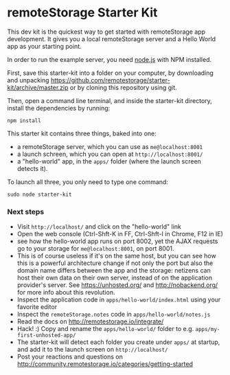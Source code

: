 remoteStorage Starter Kit
=========================

This dev kit is the quickest way to get started with remoteStorage app
development. It gives you a local remoteStorage server and a Hello World app as
your starting point.

In order to run the example server, you need
[node.js](http://nodejs.org/download/) with NPM installed.

First, save this starter-kit into a folder on your computer, by downloading
and unpacking https://github.com/remotestorage/starter-kit/archive/master.zip
or by cloning this repository using git.

Then, open a command line terminal, and inside the starter-kit directory, install
the dependencies by running:

    npm install

This starter kit contains three things, baked into one:

  * a remoteStorage server, which you can use as `me@localhost:8001`
  * a launch schreen, which you can open at `http://localhost:8001/`
  * a "hello-world" app, in the `apps/` folder (where the launch screen detects it).

To launch all three, you only need to type one command:

    sudo node starter-kit


### Next steps

* Visit `http://localhost/` and click on the "hello-world" link
* Open the web console (Ctrl-Shft-K in FF, Ctrl-Shft-I in Chrome, F12 in IE)
* see how the hello-world app runs on port 8002, yet the AJAX requests go to your
    storage for `me@localhost:8001`, on port 8001.
* This is of course useless if it's on the same host, but you can see how this is
    a powerful architecture change if not only the port but also the domain name
    differs between the app and the storage: netizens can host their own data on
    their own server, instead of on the application provider's server. See
    https://unhosted.org/ and http://nobackend.org/ for more info about this revolution.
* Inspect the application code in `apps/hello-world/index.html` using your favorite editor
* Inspect the `remoteStorage.notes` code in `apps/hello-world/notes.js`
* Read the docs on http://remotestorage.io/integrate/
* Hack! :) Copy and rename the `apps/hello-world/` folder to e.g. `apps/my-first-unhosted-app/`
* The starter-kit will detect each folder you create under `apps/` at startup, and add
    it to the launch screen on `http://localhost/`
* Post your reactions and questions on 
    http://community.remotestorage.io/categories/getting-started
